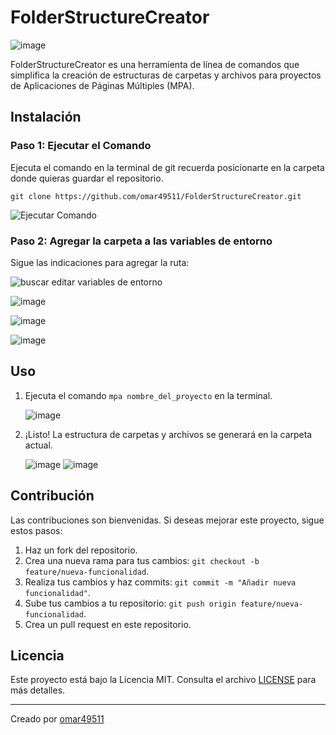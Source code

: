 # FolderStructureCreator

![image](https://github.com/omar49511/FolderStructureCreator/assets/72781778/a52a8215-bf29-4b98-81d8-75117a78244f)

FolderStructureCreator es una herramienta de línea de comandos que simplifica la creación de estructuras de carpetas y archivos para proyectos de Aplicaciones de Páginas Múltiples (MPA).

## Instalación

### Paso 1: Ejecutar el Comando

Ejecuta el comando en la terminal de git recuerda posicionarte en la carpeta donde quieras guardar el repositorio.
```
git clone https://github.com/omar49511/FolderStructureCreator.git
```
![Ejecutar Comando](https://github.com/omar49511/FolderStructureCreator/assets/72781778/adc3e291-e900-433a-b5d6-e8a3c5d010ec)

### Paso 2: Agregar la carpeta a las variables de entorno

Sigue las indicaciones para agregar la ruta:

![buscar editar variables de entorno](https://github.com/omar49511/FolderStructureCreator/assets/72781778/7836c4d0-5af4-4ee3-8a0d-c116148f1df3)

![image](https://github.com/omar49511/FolderStructureCreator/assets/72781778/e5dda103-1508-4933-9932-d632af7354f3)

![image](https://github.com/omar49511/FolderStructureCreator/assets/72781778/363fd11c-f3a1-4f4e-98cd-4d63a187d6d4)

![image](https://github.com/omar49511/FolderStructureCreator/assets/72781778/ca55202d-7e88-40e5-b2cf-8a4a41982116)

## Uso

1. Ejecuta el comando `mpa nombre_del_proyecto` en la terminal.
   
   ![image](https://github.com/omar49511/FolderStructureCreator/assets/72781778/7ca1d802-791a-4f52-98b7-93ea329cee97)

2. ¡Listo! La estructura de carpetas y archivos se generará en la carpeta actual.
   
   ![image](https://github.com/omar49511/FolderStructureCreator/assets/72781778/ab697106-547a-4336-b75c-48fe91d941af)
   ![image](https://github.com/omar49511/FolderStructureCreator/assets/72781778/eae4bf32-6b80-41c5-b2ef-7282d534bc99)

## Contribución

Las contribuciones son bienvenidas. Si deseas mejorar este proyecto, sigue estos pasos:

1. Haz un fork del repositorio.
2. Crea una nueva rama para tus cambios: `git checkout -b feature/nueva-funcionalidad`.
3. Realiza tus cambios y haz commits: `git commit -m "Añadir nueva funcionalidad"`.
4. Sube tus cambios a tu repositorio: `git push origin feature/nueva-funcionalidad`.
5. Crea un pull request en este repositorio.

## Licencia

Este proyecto está bajo la Licencia MIT. Consulta el archivo [LICENSE](LICENSE) para más detalles.

---

Creado por [omar49511](https://github.com/omar49511)
